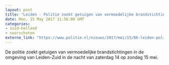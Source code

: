 ```yaml
---
layout: post
title: "Leiden - Politie zoekt getuigen van vermoedelijke brandstichting"
date: Mon, 15 May 2017 11:56:00 GMT
categories: 
- zuid-holland 
- voorschoten 
externe_link: "https://www.politie.nl/nieuws/2017/mei/15/06-leiden-politie-zoekt-getuigen-van-vermoedelijke-brandstichting.html"
---
```


De politie zoekt getuigen van vermoedelijke brandstichtingen in de omgeving van Leiden-Zuid in de nacht van zaterdag 14 op zondag 15 mei.
